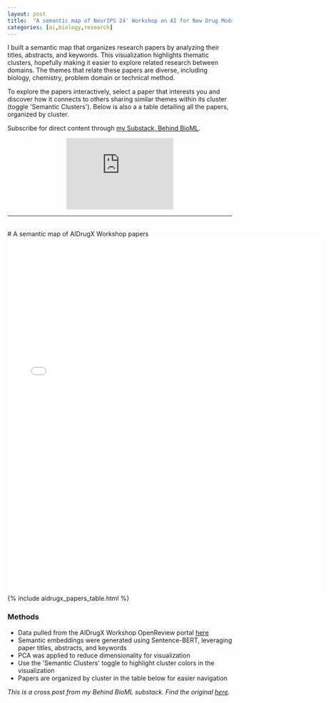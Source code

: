 ```yaml
--- 
layout: post
title:  "A semantic map of NeurIPS 24' Workshop on AI for New Drug Modalities"
categories: [ai,biology,research]
--- 
```

I built a semantic map that organizes research papers by analyzing their titles, abstracts, and keywords. This visualization highlights thematic clusters, hopefully making it easier to explore related research between domains. The themes that relate these papers are diverse, including biology, chemistry, problem domain or technical method.

To explore the papers interactively, select a paper that interests you and discover how it connects to others sharing similar themes within its cluster (toggle 'Semantic Clusters'). Below is also a a table detailing all the papers, organized by cluster.

Subscribe for direct content through [my Substack, Behind BioML](https://behindbioml.substack.com/).

<div style="text-align: center;">
<iframe src="https://behindbioml.substack.com/embed" 
        width="240" 
        height="160" 
        frameborder="0" 
        scrolling="no">
</iframe>
</div>


---
<br>
# A semantic map of AIDrugX Workshop papers 
<div style="text-align: center;">
<iframe src="{{ site.baseurl }}/assets/aidrugx_semantic_viz.html" 
        width="140%" 
        height="800px" 
        frameborder="0"
        scrolling="no">
</iframe>
</div>
{% include aidrugx_papers_table.html %}

### Methods
- Data pulled from the AIDrugX Workshop OpenReview portal [here](https://openreview.net/group?id=NeurIPS.cc/2024/Workshop/AIDrugX#tab-accept-spotlight)
- Semantic embeddings were generated using Sentence-BERT, leveraging paper titles, abstracts, and keywords
- PCA was applied to reduce dimensionality for visualization
- Use the 'Semantic Clusters' toggle to highlight cluster colors in the visualization
- Papers are organized by cluster in the table below for easier navigation

*This is a cross post from my Behind BioML substack. Find the original [here](https://behindbioml.substack.com/p/semantic-map-of-neurips-24-aidrugx).*
